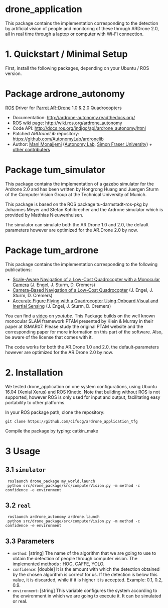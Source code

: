 # drone_application
This package contains the implementation corresponding to the detection by artificial vision of people and monitoring of these through ARDrone 2.0, all in real time through a laptop or computer with Wi-Fi connection.

# 1. Quickstart / Minimal Setup
First, install the following packages, depending on your Ubuntu / ROS version.

# Package ardrone_autonomy 
[ROS](http://ros.org) Driver for [Parrot AR-Drone](http://ardrone2.parrot.com/) 1.0 & 2.0 Quadrocopters

* Documentation: http://ardrone-autonomy.readthedocs.org/
* ROS wiki page: http://wiki.ros.org/ardrone_autonomy
* Code API: http://docs.ros.org/indigo/api/ardrone_autonomy/html
* Patched _ARDroneLib_ repository: https://github.com/AutonomyLab/ardronelib
* Author: [Mani Monajjemi](http://mani.im) ([Autonomy Lab](http://autonomylab.org), [Simon Fraser University](http://www.sfu.ca)) + [other contributers](http://ardrone-autonomy.readthedocs.org/en/latest/contributers.html)

# Package tum_simulator 

This package contains the implementation of a gazebo simulator for the Ardrone 2.0 and has been written by Hongrong Huang and Juergen Sturm of the Computer Vision Group at the Technical University of Munich.

This package is based on the ROS package tu-darmstadt-ros-pkg by Johannes Meyer and Stefan Kohlbrecher and the Ardrone simulator which is provided by Matthias Nieuwenhuisen.

The simulator can simulate both the AR.Drone 1.0 and 2.0, the default parameters however are optimized for the AR.Drone 2.0 by now.

# Package tum_ardrone

This package contains the implementation corresponding to the following publications:

- [Scale-Aware Navigation of a Low-Cost Quadrocopter with a Monocular Camera](https://vision.in.tum.de/_media/spezial/bib/engel14ras.pdf) (J. Engel, J. Sturm, D. Cremers)
- [Camera-Based Navigation of a Low-Cost Quadrocopter](https://vision.in.tum.de/_media/spezial/bib/engel12iros.pdf) (J. Engel, J. Sturm, D. Cremers)
- [Accurate Figure Flying with a Quadrocopter Using Onboard Visual and Inertial Sensing](https://vision.in.tum.de/_media/spezial/bib/engel12vicomor.pdf) (J. Engel, J. Sturm, D. Cremers) 

You can find a [video](https://www.youtube.com/watch?feature=player_embedded&v=eznMokFQmpc) on *youtube*.
This Package builds on the well known monocular SLAM framework PTAM presented by Klein & Murray in their paper at ISMAR07. Please study the original PTAM website and the corresponding paper for more information on this part of the software. Also, be aware of the license that comes with it. 

The code works for both the AR.Drone 1.0 and 2.0, the default-parameters however are optimized for the AR.Drone 2.0 by now.


# 2. Installation
We tested drone_application on one system configurations, using Ubuntu 16.04 (Xenial Xerus) and ROS Kinetic. Note that building without ROS is not supported, however ROS is only used for input and output, facilitating easy portability to other platforms.

In your ROS package path, clone the repository:

    git clone https://github.com/cifucg/ardrone_application_tfg

Compile the package by typing:
    catkin_make
        
# 3 Usage

## 3.1 `simulator`
     roslaunch drone_package my_world.launch 
     python src/drone_package/src/computerVision.py -m method -c confidence -e environment
## 3.2 `real`    
     roslaunch ardrone_autonomy ardrone.launch 
     python src/drone_package/src/computerVision.py -m method -c confidence -e environment

## 3.3 Parameters
* `method`: [string] The name of the algorithm that we are going to use to obtain the detection of people through computer vision. The implemented methods : HOG, CAFFE, YOLO.
* `confidence`: [double] It is the amount with which the detection obtained by the chosen algorithm is correct for us. If the detection is below this value, it is discarded, while if it is higher it is accepted. Example: 0.1, 0.2, 0.9.
* `environment`: [string] This variable configures the system according to the environment in which we are going to execute it. It can be simulated or real.
